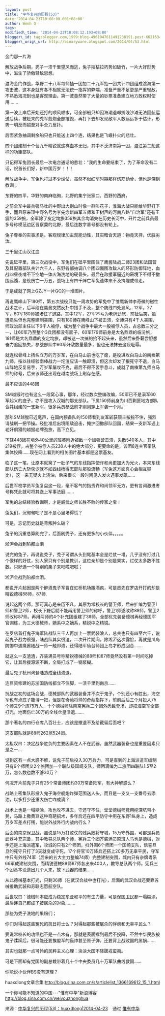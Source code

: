 ```yaml
--- 
layout: post 
title: "中华复兴的历程(53)" 
date:'2014-04-23T10:08:00.001+08:00' 
author: Wenh Q
tags:
modified\_time: '2014-04-23T10:08:12.193+08:00' 
blogger\_id: tag:blogger.com,1999:blog-4961947611491238191.post-6621634285670289363
blogger\_orig\_url: http://binaryware.blogspot.com/2014/04/53.html
---
```

金门那一片海









解放战争后期，秃子一溃千里望风而逃，兔子摧枯拉朽势如破竹，一片大好形势中，滋生了骄傲轻敌思想。









渡海金门作战，华野二十八军每师抽一团加二十九军抽一团共计四团组成渡海第一攻击波，这本身就有各不相属无法统一指挥的弊端，准备严重不足更是严重轻敌，不熟悉海况到也是客观理由，第一波竟然带了大量的钞票准备建立地方政权时使用…….









第一波上岸后开始还打的顺风顺水，可全部船只却因海潮退却搁浅沙滩无法回航运送后续，被赶来的秃军舰炮全部摧毁，再打下去却发现敌军人数远远多于估计，形势一明反而招至对手全力反扑。









后面紧急抽调剩余船只也只能送上四个连，结果也是飞蛾扑火的悲壮。









四个团建制十个营九千精锐就这样血本无归，其中不乏济南第一团，渡江第二船这样的功臣部队。









只记得军兔团长最后一次电台通话的悲壮："我的生命要结束了，为了革命没有二话，祝首长们好，新中国万岁！！！









解放战争中，军兔也打过不少烂仗，虽然不似红军时期那样伤筋动骨，但也是深刻教训；









东野的四平，华野的南麻临朐，北野的集宁张家口，西野的西府，









之前全军中最兵强马壮的中野出大别山时像一群叫花子，淮海大战只能给华野打下手，而且原来顶中野名号为李先念新四军五师和王树声的河南八路"自治军"还有王震的359旅，全军除了皮定均旅359旅其余均消失在历史长河中，开片之前兵员最多号称模范边区晋察冀的北野，最后连数字番号都没有轮上。









兔子尊奉的实事求是。客观规律加主观能动性，其实暗合天道：物竟天择，优胜劣汰。









三千里江山汉江血









先说砥平里，第三次战役中，军兔们在砥平里围住了鹰酱陆战二师23团和法国营及其配置部队共计六千人，东野各部抽调八个团四面围攻敌人的环形防御阵地，血战四昼夜啃不下空地一体火海洗地的硬骨头，最后在敌援军逼近的窘境下不得不撤围远遁，是役伤亡一万五，战场上有四千阵亡军兔遗体来不及掩埋或带走。









于是成就了网上GZJY一片GC的一堆图片。









再说鹰峰山下180师，第五次战役只能一周攻势的军兔中了雏鹰新帅李奇微的磁性战术之计，后半段在鹰酱突然反扑中措手不及，整个防线四处漏风，12军，27军，60军180师被堵住了退路，其中12军，27军不亏为老牌劲旅，前扯后突，虽遭损失但也完整建制突围，只有180师在鹰峰山下被击溃，全师只有4千人突围，师政治部主任以下6千人被俘，成为整个战争中最大一股被俘人员，占总数三分之一，让60军乃至整个3兵团都没有面子，60军179师前身是大名鼎鼎的临汾旅，181师是大名鼎鼎的皮定均旅，却被这一次搞的抬不起头来，虽然后来卧薪尝胆想奋力追回损失，参战部队中60军歼敌数量最多，但也无法抹去这段耻辱。









就连松骨峰上扬名立万的万岁军，在白马山前也吃了瘪，是役进攻白马山的南棒第九师，按以往经验南棒战力一坨渣应该一触即溃，但这次却发了狠死守不退，白马山阵地反复易手，万岁军屡攻不克，最后不得不罢手息斗，成就了南棒第九师白马师的称号，后来该师还出现在越南战场上刷存在感。









最不应该的448团









SM越猴时也有这么一段窝心事，那年，经过数次整编改编，50军已不是滇军60军起义的底子，亦不是攻入汉城的那支部队。下属150师前身为川西剿匪地方部队合并组建的一支新军，很多兵员参战前才刚刚穿上军装一个月。









那年SM越猴已近尾声，在国内预备队的150师看到友军斩获颇丰按捺不住，强烈请战刷一把节操。经批准后出境阻敌追击，掩护回撤部队回国，结果一支新军遇上老奸俱猾的越猴老牌劲旅，高下立见。









下辖448团在境外40公里的班英附近被敌一个加强营击溃，失散540多人，其中219被俘，占整个被俘人员238人中的绝大部分，更要命的是，该团8连主官带队集体投降……现在网上看到的相关图片基本都是这票基友。









临了这一笔，让原本就窝了一肚子气的东线指挥使许和尚更加大为光火，本来东线部队伤亡大斩获少就不如西线杨得志部队那般流畅（军兔这方面真心会相互攀比），这一来无疑火上浇油，后来很长一段时间见人发火遇事发飙……









后世军校学员军兔复盘这一段，毫不客气的指责许和尚领军无方，更有言词激进者号称凭此就可将其送上军事法庭…….









军兔的总结经验教训啊，才是威武之师长胜不败的传家之宝！









兔兔们，沉甸甸吧？是不是心里堵得慌？









可是，忘记历史就是背叛肿么破？









兔子的沉重总算刷完了，后面刷秃子，还有更多的小伙伴。。。。。









淞沪会战到陷都血泪









说完的兔子，再说说秃子，秃子可谓从头到尾基本全是烂仗一堆，几乎没有打过几个像样的好仗，别人家只有个别是教训，这位亲却是个别是果实，烂仗太多数不胜数。只好选一个特别的栗子来吧啦吧啦；









淞沪会战到陷都血泪。









都说开片起因是两个醉酒鬼子军曹在虹桥机场撒酒疯，可是首先在罗店开打的却是精锐德械88师，87师.









说起这两个师，那可真心是来历不凡，其原为常校长的警卫师，后来扩编为警卫1师和警卫2师，校长下野后就不能再用警卫师的称呼，警卫1师遂改称88师，警卫2师改称87师。再用两师的4个补充团组建了36师，全部优先装备德械再经德国军官训练，为三大德械师，嫡系中之嫡系，精锐中之精锐。









在罗店首打鬼子海军陆战队三千人再加上一票武装浪人，总共也只有四至六千，说起鬼子战力很强，陆战队其实很渣，二次开片期间，除淞沪这次露脸，再就是瓜岛防御中遇鹰酱陆战一师一触即溃，还得陆军仙台师团上岛才形成回合…….









就这么一支渣渣，齐装满员号称精锐德械的88师和87师竟然没有第一时间吃掉它，让其后援源源不断，全局打成了一锅浆糊。









最后鬼子杭州湾登陆造成全线溃退。









连巨资修建的苏浙国防线都立不住脚，一溃千里到南京……









抗战之初的这场会战，德械部队的武器装备并不次于鬼子，个别还小有胜出，海空军也有点底子能博一把，但是在奇葩将帅的奇葩指挥下，前前后后三个月投入75个师又9个旅75万人，十个德械师除南京宪兵二个团外悉数登场，却把海空军全部打光，地面伤亡30万的全线仓皇溃退…….









那个著名的四行仓库八百壮士，应该是撤退不及给截留后面吧？









这支部队就是88师262旅524团。









太祖叹曰：决定战争胜负的主要因素在人不在武器，虽然武器装备也是重要因素只是之一…









说到这有一点大惑不解，说鬼子前后投入30万兵力，可是查到的上海派遣军编制只有9个师团又2个旅团加一个联队级国崎支队，师团满编为二旅团四联队1.5至2万，怎么数也数不够30万？









何况开片前鬼子只有25个常备师团约30万常备陆军，有大神解惑么？









战略上密集队形投入鬼子海空舰炮炸弹范围送人头，而且是一支又一支番号去添油，以多打少还重大伤亡咋成滴？









战术上也是一塌糊涂，攻也攻不进去，守还守不住，堂堂德械师竟用挖深坑带小凳，马路上撒黄豆这种奇葩招术，多年后还在四平防守中用在东野1纵身上，造成万岁军差点打残，能说外战外行内战内行么？









后面的南京保卫战，虽说是15万打败仗的残兵败将守城，15万守外围，可都是兵员武器补充完备，其中教导总队两个师，宪兵三个团齐装满员原班人马也是德械，对手还是上海派遣军，攻城的只有2个师团，扫外围6个师团一个国崎支队，信誓旦旦的死守只打了3天就变成守死，17个将官10万降兵还搭上20多万无辜平民，守军中只有外线74军（后来的五大主力整编74师）完整建制突围，城内只有杂牌粤系66军成建制突围，而精锐德械88师87师各出来400人，教导总队两个师，宪兵三个团基本没逃出几个人来，放下武器的结果……









从此德械基本打光，只剩36师（在武汉会战中也打光），后面的武汉会战还要靠苏械援助武装和苏联志愿航空队。









后世叹曰：德械师本应成为稳定东亚和平的有生力量，可是保国卫民都一塌糊涂，最后连自己都成了被屠杀的对象……..









那些为秃子洗地的果粉们；









你们对得起这些冤死的抗日将士么？对得起那些被屠杀的俘虏和无辜平民么？









要说常校长的功绩也不是一点木有，那就是表面撑到最后不投降，不然中华民族被鬼子蹂躏后，很可能还要挨盟军的轰炸甚至原子弹，还要背上战败国的黑锅…….









其实也就那一点可怜的民粹主义心理：泱泱大国不降蹉戎蛮夷。









可是下面却有党国的副总栽带着几十个中央委员几十万军队曲线救国……









你能说小伙伴BS没有道理？







huaxdlong文章合集:<http://blog.sina.com.cn/s/articlelist_1366169612_15_1.html>









一个你可能不知道的中国---"惟有中华"新浪博客<http://blog.sina.com.cn/weiyouzhonghua>
<div>




</div>

<div>

来源：[中华复兴的历程(53)：huaxdlong|2014-04-23](http://blog.sina.com.cn/s/blog_516e180c0102ebax.html) 
  通过 [惟有中华](http://blog.sina.com.cn/weiyouzhonghua)    

</div>

